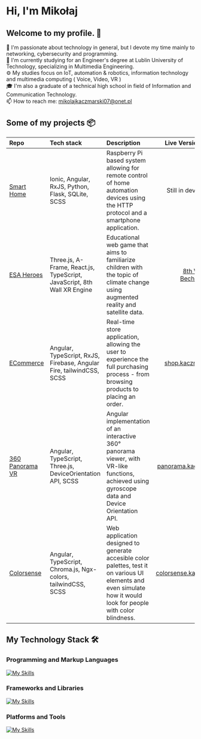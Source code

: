 # Hi, I'm Mikołaj 

## Welcome to my profile. 🤝

👾 I'm passionate about technology in general, but I devote my time mainly to networking, cybersecurity and programming.<br>
🔬 I'm currently studying for an Engineer's degree at Lublin University of Technology, specializing in Multimedia Engineering. <br>
⚙️ My studies focus on IoT, automation & robotics, information technology and multimedia computing ( Voice, Video, VR )<br>
🎓 I'm also a graduate of a technical high school in field of Information and Communication Technology. <br>
📫 How to reach me: mikolajkaczmarski07@onet.pl

## Some of my projects 📦
| Repo  | Tech stack | Description | Live Version & Links |
|:---|:---|:---|:---:|
| [Smart Home](https://github.com/MKaczmarski07/smart-home) | Ionic, Angular, RxJS, Python, Flask, SQLite, SCSS  | Raspberry Pi based system allowing for remote control of home automation devices using the HTTP protocol and a smartphone application. | Still in development |
|[ESA Heroes](https://www.8thwall.com/newspacefoundation/esa-heroes/code/) | Three.js, A-Frame, React.js, TypeScript, JavaScript, 8th Wall XR Engine |  Educational web game that aims to familiarize children with the topic of climate change using augmented reality and satellite data. | [8th Wall](https://www.8thwall.com/newspacefoundation/esa-heroes) <br/> [Bechance](https://www.behance.net/gallery/186769307/ESA-Heroes)|
| [ECommerce](https://github.com/MKaczmarski07/E-Commerce) | Angular, TypeScript, RxJS, Firebase, Angular Fire, tailwindCSS, SCSS  | Real-time store application, allowing the user to experience the full purchasing process - from browsing products to placing an order.  | [shop.kaczmarski.dev](https://shop.kaczmarski.dev) |
| [360 Panorama VR](https://github.com/MKaczmarski07/360-Panorama-VR) | Angular, TypeScript, Three.js, DeviceOrientation API, SCSS  | Angular implementation of an interactive 360° panorama viewer, with VR-like functions, achieved using gyroscope data and Device Orientation API. | [panorama.kaczmarski.dev](https://panorama.kaczmarski.dev) |
| [Colorsense](https://github.com/MKaczmarski07/Colorsense) | Angular, TypeScript, Chroma.js, Ngx-colors, tailwindCSS, SCSS | Web application designed to generate accesible color palettes, test it on various UI elements and even simulate how it would look for people with color blindness. | [colorsense.kaczmarski.dev](https://colorsense.kaczmarski.dev) |


##  My Technology Stack 🛠️
### Programming and Markup Languages
[![My Skills](https://skillicons.dev/icons?i=python,ts,js,html,css)](https://skillicons.dev)

### Frameworks and Libraries
[![My Skills](https://skillicons.dev/icons?i=angular,rxjs,tailwind,threejs,scss,materialui,flask)](https://skillicons.dev)

### Platforms and Tools
[![My Skills](https://skillicons.dev/icons?i=linux,firebase,bash,raspberrypi,arduino,git,illustrator)](https://skillicons.dev)


